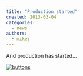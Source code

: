 ```yaml
---
title: "Production started"
created: 2013-03-04
categories: 
  - news
authors: 
  - mikej
---
```


And production has started...

[![buttons](@assets/images/buttons.jpg)](http://fpgaarcade.com/wp4/wp-content/uploads/2015/06/buttons.jpg)
